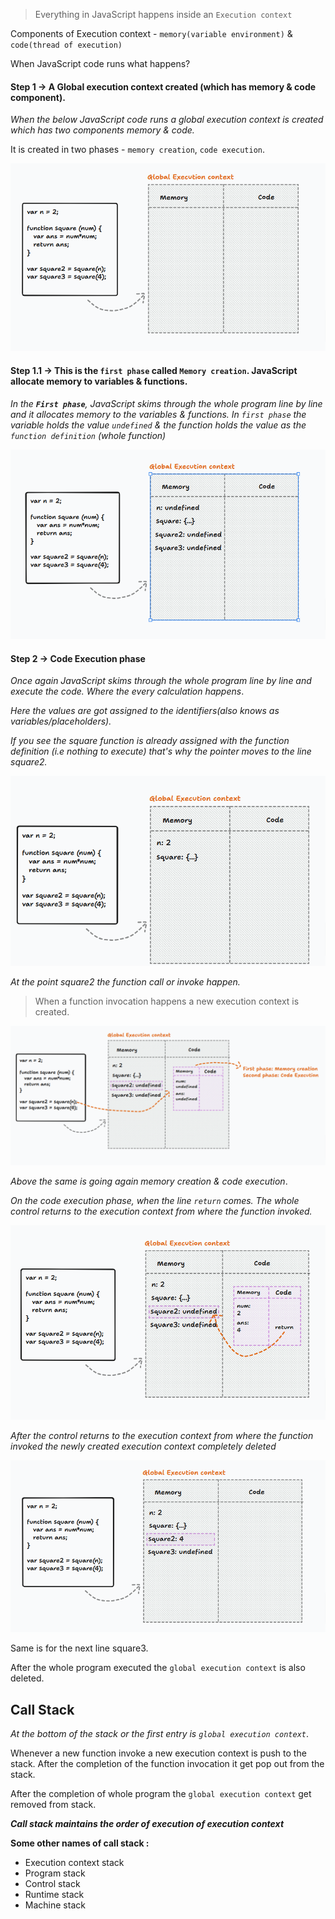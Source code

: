 > Everything in JavaScript happens inside an `Execution context`

Components of Execution context - `memory(variable environment)` & `code(thread of execution)`

When JavaScript code runs what happens?

#### **Step 1 -> A Global execution context created (which has memory & code component).**

*When the below JavaScript code runs a global execution context is created which has two components memory & code.*

It is created in two phases - `memory creation`, `code execution`.

![global-execution-context-created](asset/Pasted%20image%2020250128205706.png)

#### **Step 1.1 -> This is the `first phase` called `Memory creation`. JavaScript allocate memory to variables & functions.**

*In the **`First phase`**, JavaScript skims through the whole program line by line and it allocates memory to the variables & functions. In `first phase` the variable holds the value `undefined` & the function holds the value as the `function definition` (whole function)*

![step-2-first-phase](asset/Pasted%20image%2020250128215424.png)

#### **Step 2 -> Code Execution phase**

*Once again JavaScript skims through the whole program line by line and execute the code. Where the every calculation happens*.

*Here the values are got assigned to the identifiers(also knows as variables/placeholders).*

*If you see the square function is already assigned with the function definition (i.e nothing to execute) that's why the pointer moves to the line square2.*

![step-2-code-execution-variable-assigned-with-actual-value](asset/Pasted%20image%2020250128220935.png)

*At the point square2 the function call or invoke happen.*

> When a function invocation happens a new execution context is created.

![code-execution-square-2-function-invoke](asset/Pasted%20image%2020250128221618.png)

*Above the same is going again memory creation & code execution*.

*On the code execution phase, when the line `return` comes. The whole control returns to the execution context from where the function invoked.*

![code-execution-return-statement](asset/Pasted%20image%2020250128222223.png)

*After the control returns to the execution context from where the function invoked the newly created execution context completely deleted*

![code-execution-delete-execution-context](asset/Pasted%20image%2020250128222400.png)

Same is for the next line square3.

After the whole program executed the `global execution context` is also deleted.

## Call Stack

*At the bottom of the stack or the first entry is `global execution context`*.

Whenever a new function invoke a new execution context is push to the stack. After the completion of the function invocation it get pop out from the stack.

After the completion of whole program the `global execution context` get removed from stack.

***Call stack maintains the order of execution of execution context***

**Some other names of call stack :**

- Execution context stack
- Program stack
- Control stack
- Runtime stack
- Machine stack